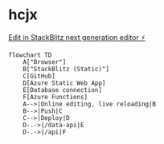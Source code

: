 # hcjx

[Edit in StackBlitz next generation editor ⚡️](https://stackblitz.com/~/github.com/patrice-sc/hcjx)

```mermaid
flowchart TD
    A["Browser"]
    B["StackBlitz (Static)"]
    C[GitHub]
    D[Azure Static Web App]
    E[Database connection]
    F[Azure Functions]
    A-->|Online editing, live reloading|B
    B-->|Push|C
    C-->|Deploy|D
    D-.->|/data-api|E
    D-.->|/api|F
```